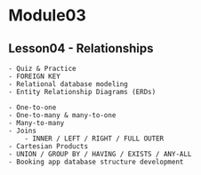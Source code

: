# Module03

## Lesson04 - Relationships

    - Quiz & Practice
    - FOREIGN KEY
    - Relational database modeling
    - Entity Relationship Diagrams (ERDs)

    - One-to-one
    - One-to-many & many-to-one
    - Many-to-many
    - Joins
        - INNER / LEFT / RIGHT / FULL OUTER
    - Cartesian Products
    - UNION / GROUP BY / HAVING / EXISTS / ANY-ALL
    - Booking app database structure development
